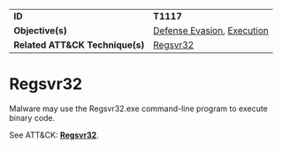 |||
|---------|------------------------|
|**ID**|**T1117**|
|**Objective(s)**| [Defense Evasion](https://github.com/MBCProject/mbc-markdown/tree/master/defense-evasion), [Execution](https://github.com/MBCProject/mbc-markdown/tree/master/execution)|
|**Related ATT&CK Technique(s)**|[Regsvr32](https://attack.mitre.org/techniques/T1117)|

Regsvr32
========
Malware may use the Regsvr32.exe command-line program to execute binary code. 

See ATT&CK: [**Regsvr32**](https://attack.mitre.org/techniques/T1117).
